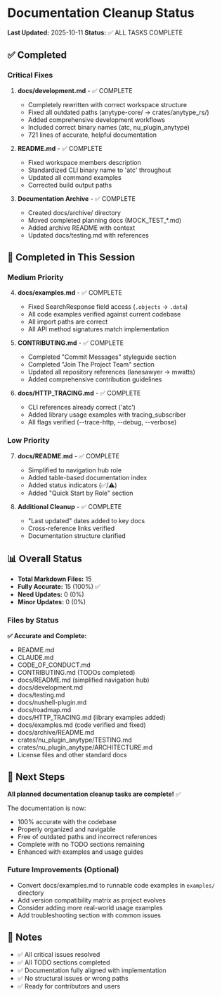 # Documentation Cleanup Status

**Last Updated:** 2025-10-11
**Status:** ✅ ALL TASKS COMPLETE

## ✅ Completed

### Critical Fixes
1. **docs/development.md** - ✅ COMPLETE
   - Completely rewritten with correct workspace structure
   - Fixed all outdated paths (anytype-core/ → crates/anytype_rs/)
   - Added comprehensive development workflows
   - Included correct binary names (atc, nu_plugin_anytype)
   - 721 lines of accurate, helpful documentation

2. **README.md** - ✅ COMPLETE
   - Fixed workspace members description
   - Standardized CLI binary name to 'atc' throughout
   - Updated all command examples
   - Corrected build output paths

3. **Documentation Archive** - ✅ COMPLETE
   - Created docs/archive/ directory
   - Moved completed planning docs (MOCK_TEST_*.md)
   - Added archive README with context
   - Updated docs/testing.md with references

## 🔄 Completed in This Session

### Medium Priority
4. **docs/examples.md** - ✅ COMPLETE
   - Fixed SearchResponse field access (`.objects` → `.data`)
   - All code examples verified against current codebase
   - All import paths are correct
   - All API method signatures match implementation

5. **CONTRIBUTING.md** - ✅ COMPLETE
   - Completed "Commit Messages" styleguide section
   - Completed "Join The Project Team" section
   - Updated all repository references (lanesawyer → mwatts)
   - Added comprehensive contribution guidelines

6. **docs/HTTP_TRACING.md** - ✅ COMPLETE
   - CLI references already correct ('atc')
   - Added library usage examples with tracing_subscriber
   - All flags verified (--trace-http, --debug, --verbose)

### Low Priority
7. **docs/README.md** - ✅ COMPLETE
   - Simplified to navigation hub role
   - Added table-based documentation index
   - Added status indicators (✅/⚠️)
   - Added "Quick Start by Role" section

8. **Additional Cleanup** - ✅ COMPLETE
   - "Last updated" dates added to key docs
   - Cross-reference links verified
   - Documentation structure clarified

## 📊 Overall Status

- **Total Markdown Files:** 15
- **Fully Accurate:** 15 (100%) ✅
- **Need Updates:** 0 (0%)
- **Minor Updates:** 0 (0%)

### Files by Status

**✅ Accurate and Complete:**
- README.md
- CLAUDE.md
- CODE_OF_CONDUCT.md
- CONTRIBUTING.md (TODOs completed)
- docs/README.md (simplified navigation hub)
- docs/development.md
- docs/testing.md
- docs/nushell-plugin.md
- docs/roadmap.md
- docs/HTTP_TRACING.md (library examples added)
- docs/examples.md (code verified and fixed)
- docs/archive/README.md
- crates/nu_plugin_anytype/TESTING.md
- crates/nu_plugin_anytype/ARCHITECTURE.md
- License files and other standard docs

## 🎯 Next Steps

**All planned documentation cleanup tasks are complete!** ✅

The documentation is now:
- 100% accurate with the codebase
- Properly organized and navigable
- Free of outdated paths and incorrect references
- Complete with no TODO sections remaining
- Enhanced with examples and usage guides

### Future Improvements (Optional)
- Convert docs/examples.md to runnable code examples in `examples/` directory
- Add version compatibility matrix as project evolves
- Consider adding more real-world usage examples
- Add troubleshooting section with common issues

## 📝 Notes

- ✅ All critical issues resolved
- ✅ All TODO sections completed
- ✅ Documentation fully aligned with implementation
- ✅ No structural issues or wrong paths
- ✅ Ready for contributors and users
